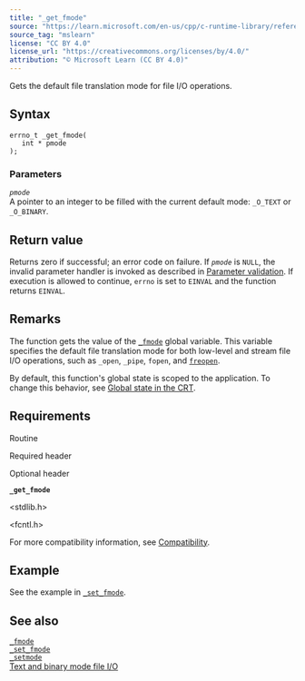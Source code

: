 ```yaml
---
title: "_get_fmode"
source: "https://learn.microsoft.com/en-us/cpp/c-runtime-library/reference/get-fmode?view=msvc-170"
source_tag: "mslearn"
license: "CC BY 4.0"
license_url: "https://creativecommons.org/licenses/by/4.0/"
attribution: "© Microsoft Learn (CC BY 4.0)"
---
```

Gets the default file translation mode for file I/O operations.

## Syntax

```
errno_t _get_fmode(
   int * pmode
);
```

### Parameters

_`pmode`_  
A pointer to an integer to be filled with the current default mode: `_O_TEXT` or `_O_BINARY`.

## Return value

Returns zero if successful; an error code on failure. If _`pmode`_ is `NULL`, the invalid parameter handler is invoked as described in [Parameter validation](https://learn.microsoft.com/en-us/cpp/c-runtime-library/parameter-validation?view=msvc-170). If execution is allowed to continue, `errno` is set to `EINVAL` and the function returns `EINVAL`.

## Remarks

The function gets the value of the [`_fmode`](https://learn.microsoft.com/en-us/cpp/c-runtime-library/fmode?view=msvc-170) global variable. This variable specifies the default file translation mode for both low-level and stream file I/O operations, such as `_open`, `_pipe`, `fopen`, and [`freopen`](https://learn.microsoft.com/en-us/cpp/c-runtime-library/reference/freopen-wfreopen?view=msvc-170).

By default, this function's global state is scoped to the application. To change this behavior, see [Global state in the CRT](https://learn.microsoft.com/en-us/cpp/c-runtime-library/global-state?view=msvc-170).

## Requirements

Routine

Required header

Optional header

**`_get_fmode`**

<stdlib.h>

<fcntl.h>

For more compatibility information, see [Compatibility](https://learn.microsoft.com/en-us/cpp/c-runtime-library/compatibility?view=msvc-170).

## Example

See the example in [`_set_fmode`](https://learn.microsoft.com/en-us/cpp/c-runtime-library/reference/set-fmode?view=msvc-170).

## See also

[`_fmode`](https://learn.microsoft.com/en-us/cpp/c-runtime-library/fmode?view=msvc-170)  
[`_set_fmode`](https://learn.microsoft.com/en-us/cpp/c-runtime-library/reference/set-fmode?view=msvc-170)  
[`_setmode`](https://learn.microsoft.com/en-us/cpp/c-runtime-library/reference/setmode?view=msvc-170)  
[Text and binary mode file I/O](https://learn.microsoft.com/en-us/cpp/c-runtime-library/text-and-binary-mode-file-i-o?view=msvc-170)